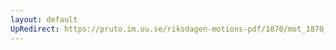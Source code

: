 ```yaml
---
layout: default
UpRedirect: https://pruto.im.uu.se/riksdagen-motions-pdf/1870/mot_1870__fk__21/mot_1870__fk__21-003.pdf
---
```

